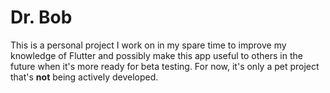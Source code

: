 # **Dr. Bob**

This is a personal project I work on in my spare time to improve my knowledge of Flutter and possibly make this app useful to others in the future when it's more ready for beta testing. For now, it's only a pet project that's __not__ being actively developed.